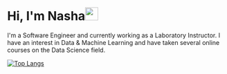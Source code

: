 
# Hi, I'm Nasha<img src="https://raw.githubusercontent.com/MartinHeinz/MartinHeinz/master/wave.gif" width="30px">

I'm a Software Engineer and currently working as a Laboratory Instructor. I have an interest in Data & Machine Learning 
and have taken several online courses on the Data Science field.

[![Top Langs](https://github-readme-stats.vercel.app/api/top-langs/?username=anuraghazra&layout=compact)](https://github.com/nashatia/github-readme-stats)

<!---👋 Hi, I’m @nashatia
- 👀 I’m interested in ...
- 🌱 I’m currently learning ...
- 💞️ I’m looking to collaborate on ...
- 📫 How to reach me ...

nashatia/nashatia is a ✨ special ✨ repository because its `README.md` (this file) appears on your GitHub profile.
You can click the Preview link to take a look at your changes.
--->

